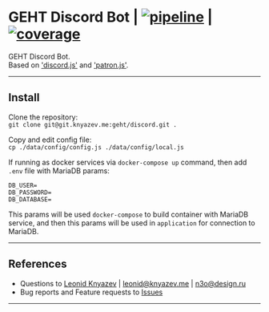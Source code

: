 <!-- URLs -->
[pipeline]: /../badges/master/pipeline.svg   "Pipeline status"
[coverage]: /../badges/master/coverage.svg   "Coverage status"
[commits]:  /../commits/master               "Last commits"

# GEHT Discord Bot | [![pipeline][]][commits] | [![coverage][]][commits]

GEHT Discord Bot.  
Based on ['discord.js'](https://discord.js.org) and ['patron.js'](https://vim2meta.github.io/patron.js/).

---

## Install

Clone the repository:  
`git clone git@git.knyazev.me:geht/discord.git .`

Copy and edit config file:  
`cp ./data/config/config.js ./data/config/local.js`

If running as docker services via `docker-compose up` command, then add `.env` file with MariaDB params:
```shell
DB_USER=
DB_PASSWORD=
DB_DATABASE=
```

This params will be used `docker-compose` to build container with MariaDB service, and then this params will be used in `application` for connection to MariaDB.

---


## References

- Questions to [Leonid Knyazev](@leonid) | <leonid@knyazev.me> | <n3o@design.ru>
- Bug reports and Feature requests to [Issues](https://git.knyazev.me/discord.geht/geht.team/issues)

---
